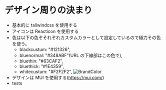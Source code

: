 # デザイン周りの決まり

- 基本的に taliwindcss を使用する
- アイコンは Reacticon を使用する
- 色は以下の色ぞそれぞれカスタムカラーとして設定しているので極力その色を使う。
  - blackcustum: "#121326",
  - bluenormal: "#348ABF"(URL の下線部はこの色で),
  - bluethin: "#63CAF2",
  - bluethick: "#1E4359",
  - whitecustum: "#F2F2F2",
    ![BrandColor](https://github.com/Keisuke05410/kobeUni-portal/assets/113495285/8180fa07-85e1-4c83-85f6-cb883a43b327)
- デザインは MUI を使用する(https://mui.com/)
- tests
